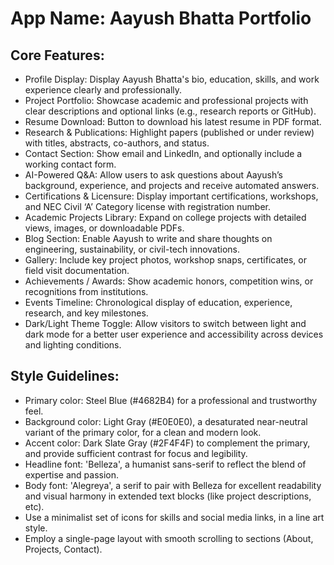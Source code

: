 # **App Name**: Aayush Bhatta Portfolio

## Core Features:

- Profile Display: Display Aayush Bhatta's bio, education, skills, and work experience clearly and professionally.
- Project Portfolio: Showcase academic and professional projects with clear descriptions and optional links (e.g., research reports or GitHub).
- Resume Download: Button to download his latest resume in PDF format.
- Research & Publications: Highlight papers (published or under review) with titles, abstracts, co-authors, and status.
- Contact Section: Show email and LinkedIn, and optionally include a working contact form.
- AI-Powered Q&A: Allow users to ask questions about Aayush’s background, experience, and projects and receive automated answers.
- Certifications & Licensure: Display important certifications, workshops, and NEC Civil ‘A’ Category license with registration number.
- Academic Projects Library: Expand on college projects with detailed views, images, or downloadable PDFs.
- Blog Section: Enable Aayush to write and share thoughts on engineering, sustainability, or civil-tech innovations.
- Gallery: Include key project photos, workshop snaps, certificates, or field visit documentation.
- Achievements / Awards: Show academic honors, competition wins, or recognitions from institutions.
- Events Timeline: Chronological display of education, experience, research, and key milestones.
- Dark/Light Theme Toggle: Allow visitors to switch between light and dark mode for a better user experience and accessibility across devices and lighting conditions.

## Style Guidelines:

- Primary color: Steel Blue (#4682B4) for a professional and trustworthy feel.
- Background color: Light Gray (#E0E0E0), a desaturated near-neutral variant of the primary color, for a clean and modern look.
- Accent color: Dark Slate Gray (#2F4F4F) to complement the primary, and provide sufficient contrast for focus and legibility.
- Headline font: 'Belleza', a humanist sans-serif to reflect the blend of expertise and passion.
- Body font: 'Alegreya', a serif to pair with Belleza for excellent readability and visual harmony in extended text blocks (like project descriptions, etc).
- Use a minimalist set of icons for skills and social media links, in a line art style.
- Employ a single-page layout with smooth scrolling to sections (About, Projects, Contact).